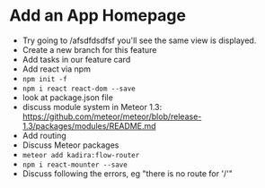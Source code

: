 # Add an App Homepage
- Try going to /afsdfdsdfsf you'll see the same view is displayed.
- Create a new branch for this feature
- Add tasks in our feature card
- Add react via npm
- ```npm init -f```
- ```npm i react react-dom --save```
- look at package.json file
- discuss module system in Meteor 1.3: https://github.com/meteor/meteor/blob/release-1.3/packages/modules/README.md
- Add routing
- Discuss Meteor packages
- ``` meteor add kadira:flow-router ```
- ``` npm i react-mounter --save ```
- Discuss following the errors, eg "there is no route for '/'"

